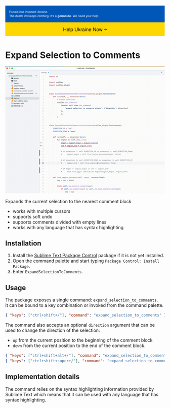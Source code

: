 <!-- markdownlint-disable -->
[![Stand With Ukraine](https://raw.githubusercontent.com/vshymanskyy/StandWithUkraine/main/banner2-direct.svg)](https://stand-with-ukraine.pp.ua)
<!-- markdownlint-enable -->
# Expand Selection to Comments

![Demo](docs/media/demo.gif)

Expands the current selection to the nearest comment block

- works with multiple cursors
- supports soft undo
- supports comments divided with empty lines
- works with any language that has syntax highlighting

## Installation

1. Install the [Sublime Text Package Control](https://packagecontrol.io/) package if it is not yet installed.
2. Open the command palette and start typing `Package Control: Install Package`.
3. Enter `ExpandSelectionToComments`.

## Usage

The package exposes a single command: `expand_selection_to_comments`.  
It can be bound to a key combination or invoked from the command palette.

```json
{ "keys": ["ctrl+shift+/"], "command": "expand_selection_to_comments" }
```

The command also accepts an optional `direction` argument that can be used to change the direction of the selection:

- `up` from the current position to the beginning of the comment block
- `down` from the current position to the end of the comment block.

```json
{ "keys": ["ctrl+shift+alt+/"], "command": "expand_selection_to_comments", "args": { "direction": "down" } },
{ "keys": ["ctrl+shift+super+/"], "command": "expand_selection_to_comments", "args": { "direction": "up" } },
```

## Implementation details

The command relies on the syntax highlighting information provided by Sublime Text which means that it can be used with any language that has syntax highlighting.
